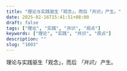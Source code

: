 ```yaml
---
title: "理论与实践驱生「观念」，而后「共识」产生。"
date: 2025-02-16T15:41:51+08:00
draft: false
tags: ["理论", "实践", "共识", "观点"]
keywords: ["理论", "实践", "共识", "观点"]
description: ""
slug: "1603"
---
```


理论与实践驱生「观念」，而后 *「共识」* 产生。